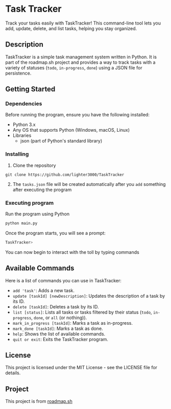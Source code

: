 # Task Tracker

Track your tasks easily with TaskTracker! This command-line tool lets you add, update, delete, and list tasks, helping you stay organized.


## Description

TaskTracker is a simple task management system written in Python. It is part of the roadmap.sh project and provides a way to track tasks with a variety of statuses (`todo`, `in-progress`, `done`) using a JSON file for persistence.

## Getting Started

### Dependencies

Before running the program, ensure you have the following installed:
* Python 3.x
* Any OS that supports Python (Windows, macOS, Linux)
* Libraries
  * json (part of Python's standard library)

### Installing

1. Clone the repository
```
git clone https://github.com/lighter3000/TaskTracker
```

2. The `tasks.json` file will be created automatically after you `add` something after executing the program

### Executing program

Run the program using Python
```bash
python main.py
```

Once the program starts, you will see a prompt:

```bash
TaskTracker>
```

You can now begin to interact with the toll by typing commands

## Available Commands

Here is a list of commands you can use in TaskTracker:

* `add 'task'`: Adds a new task.
* `update [taskId] [newDescription]`: Updates the description of a task by its ID. 
* ``delete [taskId]``: Deletes a task by its ID. 
* ``list [status]``: Lists all tasks or tasks filtered by their status (`todo`, `in-progress`, `done`, or `all` (or nothing)). 
* ``mark_in_progress [taskId]``: Marks a task as in-progress. 
* ``mark_done [taskId]``: Marks a task as done. 
* ``help``: Shows the list of available commands. 
* ``quit or exit``: Exits the TaskTracker program.


## License

This project is licensed under the MIT License - see the LICENSE file for details.

## Project

This project is from [roadmap.sh](https://roadmap.sh/projects/task-tracker)